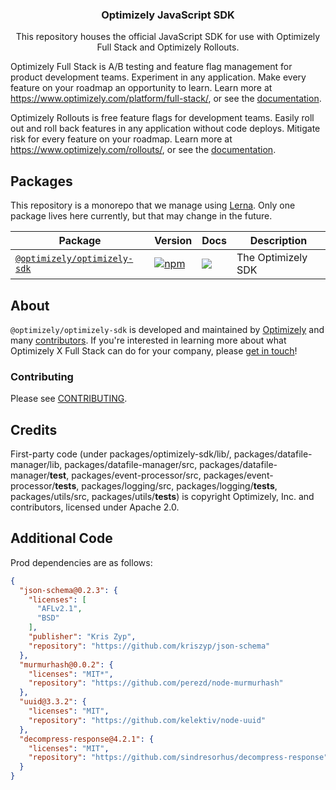 <h3 align="center">
  Optimizely JavaScript SDK
</h3>

<p align="center">
  This repository houses the official JavaScript SDK for use with Optimizely Full Stack and Optimizely Rollouts.
</p>

Optimizely Full Stack is A/B testing and feature flag management for product development teams. Experiment in any application. Make every feature on your roadmap an opportunity to learn. Learn more at https://www.optimizely.com/platform/full-stack/, or see the [documentation](https://docs.developers.optimizely.com/full-stack/docs).

Optimizely Rollouts is free feature flags for development teams. Easily roll out and roll back features in any application without code deploys. Mitigate risk for every feature on your roadmap. Learn more at https://www.optimizely.com/rollouts/, or see the [documentation](https://docs.developers.optimizely.com/rollouts/docs).


## Packages

This repository is a monorepo that we manage using [Lerna](https://github.com/lerna/lerna). Only one package lives here currently, but that may change in the future.

| Package                                                | Version                                                                                                                                   | Docs                                                                                                                                                                                                                                                                          | Description                                                                        |
| ------------------------------------------------------ | ----------------------------------------------------------------------------------------------------------------------------------------- | ----------------------------------------------------------------------------------------------------------------------------------------------------------------------------------------------------------------------------------------------------------------------------- | ---------------------------------------------------------------------------------- |
| [`@optimizely/optimizely-sdk`](/packages/optimizely-sdk) | [![npm](https://img.shields.io/npm/v/%40optimizely%2Foptimizely-sdk.svg)](https://www.npmjs.com/package/@optimizely/optimizely-sdk)     | [![](https://img.shields.io/badge/API%20Docs-site-green.svg?style=flat-square)](https://developers.optimizely.com/x/solutions/sdks/reference/?language=javascript)           | The Optimizely SDK                                                                                                  |

## About

`@optimizely/optimizely-sdk` is developed and maintained by [Optimizely](https://optimizely.com) and many [contributors](https://github.com/optimizely/javascript-sdk/graphs/contributors). If you're interested in learning more about what Optimizely X Full Stack can do for your company, please [get in touch](mailto:eng@optimizely.com)!


### Contributing

Please see [CONTRIBUTING](CONTRIBUTING.md).

## Credits

First-party code (under packages/optimizely-sdk/lib/, packages/datafile-manager/lib, packages/datafile-manager/src, packages/datafile-manager/__test__, packages/event-processor/src, packages/event-processor/__tests__, packages/logging/src, packages/logging/__tests__, packages/utils/src, packages/utils/__tests__) is copyright Optimizely, Inc. and contributors, licensed under Apache 2.0.

## Additional Code

Prod dependencies are as follows:

```json
{
  "json-schema@0.2.3": {
    "licenses": [
      "AFLv2.1",
      "BSD"
    ],
    "publisher": "Kris Zyp",
    "repository": "https://github.com/kriszyp/json-schema"
  },
  "murmurhash@0.0.2": {
    "licenses": "MIT*",
    "repository": "https://github.com/perezd/node-murmurhash"
  },
  "uuid@3.3.2": {
    "licenses": "MIT",
    "repository": "https://github.com/kelektiv/node-uuid"
  },
  "decompress-response@4.2.1": {
    "licenses": "MIT",
    "repository": "https://github.com/sindresorhus/decompress-response"
  }
}
```
